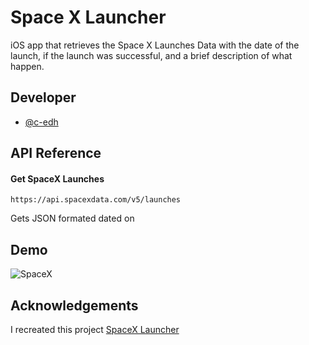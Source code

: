 
# Space X Launcher

iOS app that retrieves the Space X Launches Data 
with the date of the launch, 
if the launch was successful, and a brief description of what happen.


## Developer

- [@c-edh](https://www.github.com/c-edh)


## API Reference

#### Get SpaceX Launches

```https
https://api.spacexdata.com/v5/launches
```
Gets JSON formated dated on  


## Demo

![SpaceX](https://user-images.githubusercontent.com/53097839/217424557-d2eb0d63-6bf9-4b2d-b7d5-93c050c1e792.gif)

   

## Acknowledgements
I recreated this project
 [SpaceX Launcher]()
